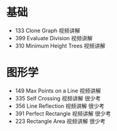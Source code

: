 # 基础

- 133 Clone Graph 视频讲解
- 399 Evaluate Division 视频讲解
- 310 Minimum Height Trees 视频讲解

# 图形学

- 149 Max Points on a Line 视频讲解
- 335 Self Crossing 视频讲解 很少考
- 356 Line Reflection 视频讲解 很少考
- 391 Perfect Rectangle 视频讲解 很少考
- 223 Rectangle Area 视频讲解 很少考